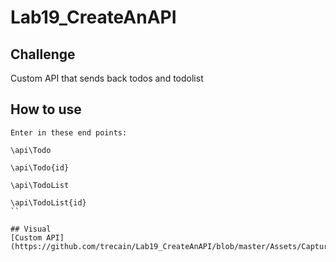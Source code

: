 # Lab19_CreateAnAPI

## Challenge 

Custom API that sends back todos and todolist 

## How to use
```
Enter in these end points:

\api\Todo 

\api\Todo{id}

\api\TodoList

\api\TodoList{id}
``

## Visual
[Custom API](https://github.com/trecain/Lab19_CreateAnAPI/blob/master/Assets/Capture.PNG)
